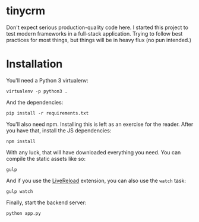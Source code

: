tinycrm
=======

Don't expect serious production-quality code here. I started this project to test modern frameworks in a full-stack application. Trying to follow best practices for most things, but things will be in heavy flux (no pun intended.)

Installation
============

You'll need a Python 3 virtualenv:

    virtualenv -p python3 .

And the dependencies:

    pip install -r requirements.txt

You'll also need npm. Installing this is left as an exercise for the reader. After you have that, install the JS dependencies:

    npm install

With any luck, that will have downloaded everything you need. You can compile the static assets like so:

    gulp

And if you use the [LiveReload](https://chrome.google.com/webstore/detail/livereload/jnihajbhpnppcggbcgedagnkighmdlei) extension, you can also use the `watch` task:

    gulp watch

Finally, start the backend server:

    python app.py
